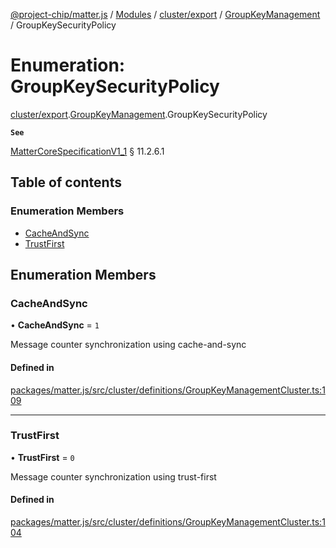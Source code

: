 [@project-chip/matter.js](../README.md) / [Modules](../modules.md) / [cluster/export](../modules/cluster_export.md) / [GroupKeyManagement](../modules/cluster_export.GroupKeyManagement.md) / GroupKeySecurityPolicy

# Enumeration: GroupKeySecurityPolicy

[cluster/export](../modules/cluster_export.md).[GroupKeyManagement](../modules/cluster_export.GroupKeyManagement.md).GroupKeySecurityPolicy

**`See`**

[MatterCoreSpecificationV1_1](../interfaces/spec_export.MatterCoreSpecificationV1_1.md) § 11.2.6.1

## Table of contents

### Enumeration Members

- [CacheAndSync](cluster_export.GroupKeyManagement.GroupKeySecurityPolicy.md#cacheandsync)
- [TrustFirst](cluster_export.GroupKeyManagement.GroupKeySecurityPolicy.md#trustfirst)

## Enumeration Members

### CacheAndSync

• **CacheAndSync** = ``1``

Message counter synchronization using cache-and-sync

#### Defined in

[packages/matter.js/src/cluster/definitions/GroupKeyManagementCluster.ts:109](https://github.com/project-chip/matter.js/blob/3adaded6/packages/matter.js/src/cluster/definitions/GroupKeyManagementCluster.ts#L109)

___

### TrustFirst

• **TrustFirst** = ``0``

Message counter synchronization using trust-first

#### Defined in

[packages/matter.js/src/cluster/definitions/GroupKeyManagementCluster.ts:104](https://github.com/project-chip/matter.js/blob/3adaded6/packages/matter.js/src/cluster/definitions/GroupKeyManagementCluster.ts#L104)

